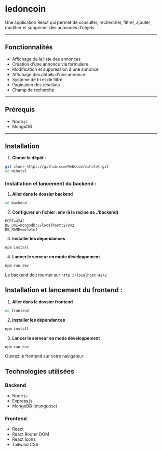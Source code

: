 # ledoncoin

Une application React qui permet de consulter, rechercher, filtrer, ajouter, modifier et supprimer des annonces d'objets.

---

## Fonctionnalités

- Affichage de la liste des annonces
- Création d'une annonce via formulaire
- Modification et suppression d'une annonce
- Affichage des détails d'une annonce
- Système de tri et de filtre
- Pagination des résultats
- Champ de recherche

---

## Prérequis

- Node.js
- MongoDB

---

## Installation

1. **Cloner le dépôt :**


```bash
git clone https://github.com/Nehcooo/mihotel.git
cd mihotel
```

### Installation et lancement du backend :

1. **Aller dans le dossier backend**
```bash
cd backend
```
2. **Configurer un fichier .env (à la racine de ./backend)**
```env
PORT=4242
DB_URI=mongodb://localhost:27042
DB_NAME=mihotel
```
3. **Installer les dépendances**
```bash
npm install
```
4. **Lancer le serveur en mode développement**
```bash
npm run dev
```

Le backend doit tourner sur `http://localhost:4242`

## Installation et lancement du frontend :

1. **Aller dans le dossier frontend**
```bash
cd frontend
```
2. **Installer les dépendances**
```bash
npm install
```
3. **Lancer le serveur en mode développement**
```bash
npm run dev
```

Ouvrez le frontend sur votre navigateur

## Technologies utilisées

### Backend
- Node.js
- Express.js
- MongoDB (mongoose)

### Frontend
- React
- React Router DOM
- React Icons
- Tailwind CSS
